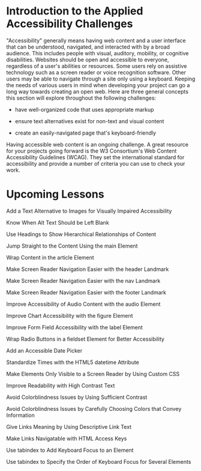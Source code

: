 # Introduction to the Applied Accessibility Challenges #

"Accessibility" generally means having web content and a user interface that can be understood, navigated, and interacted with by a broad audience. This includes people with visual, auditory, mobility, or cognitive disabilities. Websites should be open and accessible to everyone, regardless of a user's abilities or resources. Some users rely on assistive technology such as a screen reader or voice recognition software. Other users may be able to navigate through a site only using a keyboard. Keeping the needs of various users in mind when developing your project can go a long way towards creating an open web. Here are three general concepts this section will explore throughout the following challenges:


* have well-organized code that uses appropriate markup

* ensure text alternatives exist for non-text and visual content

* create an easily-navigated page that's keyboard-friendly


Having accessible web content is an ongoing challenge. A great resource for your projects going forward is the W3 Consortium's Web Content Accessibility Guidelines (WCAG). They set the international standard for accessibility and provide a number of criteria you can use to check your work.

# Upcoming Lessons #

Add a Text Alternative to Images for Visually Impaired Accessibility

Know When Alt Text Should be Left Blank

Use Headings to Show Hierarchical Relationships of Content

Jump Straight to the Content Using the main Element

Wrap Content in the article Element

Make Screen Reader Navigation Easier with the header Landmark

Make Screen Reader Navigation Easier with the nav Landmark

Make Screen Reader Navigation Easier with the footer Landmark

Improve Accessibility of Audio Content with the audio Element

Improve Chart Accessibility with the figure Element

Improve Form Field Accessibility with the label Element

Wrap Radio Buttons in a fieldset Element for Better Accessibility

Add an Accessible Date Picker

Standardize Times with the HTML5 datetime Attribute

Make Elements Only Visible to a Screen Reader by Using Custom CSS

Improve Readability with High Contrast Text

Avoid Colorblindness Issues by Using Sufficient Contrast

Avoid Colorblindness Issues by Carefully Choosing Colors that Convey Information

Give Links Meaning by Using Descriptive Link Text

Make Links Navigatable with HTML Access Keys

Use tabindex to Add Keyboard Focus to an Element

Use tabindex to Specify the Order of Keyboard Focus for Several Elements
